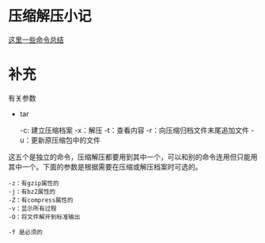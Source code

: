 # 压缩解压小记

[这里一些命令总结](http://blog.csdn.net/babybirdtofly/article/details/54944763)

# 补充

有关参数

- tar

    -c: 建立压缩档案
    -x：解压
    -t：查看内容
    -r：向压缩归档文件末尾追加文件
    -u：更新原压缩包中的文件 


这五个是独立的命令，压缩解压都要用到其中一个，可以和别的命令连用但只能用其中一个。下面的参数是根据需要在压缩或解压档案时可选的。

    -z：有gzip属性的
    -j：有bz2属性的
    -Z：有compress属性的
    -v：显示所有过程
    -O：将文件解开到标准输出 

    -f 是必须的
